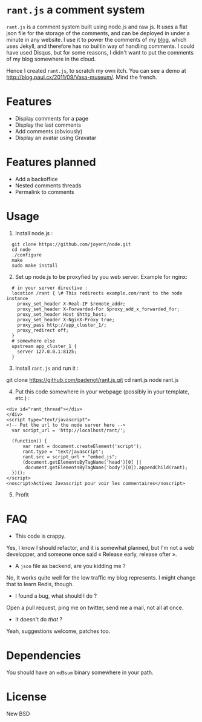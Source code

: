 # `rant.js` a comment system

`rant.js` is a comment system built using node.js and raw js. It uses a flat
json file for the storage of the comments, and can be deployed in under a minute
in any website. I use it to power the comments of my
[blog](http://blog.paul.cx), which uses Jekyll, and therefore has no builtin way
of handling comments. I could have used Disqus, but for some reasons, I didn't
want to put the comments of my blog somewhere in the cloud.

Hence I created `rant.js`, to scratch my own itch. You can see a demo at
<http://blog.paul.cx/2011/09/Vasa-museum/>. Mind the french.

# Features

- Display comments for a page
- Display the last comments
- Add comments (obviously)
- Display an avatar using Gravatar

# Features planned

- Add a backoffice
- Nested comments threads
- Permalink to comments

# Usage
1. Install node.js :
```
  git clone https://github.com/joyent/node.git
  cd node
  ./configure
  make
  sudo make install
```

2. Set up node.js to be proxyfied by you web server. Example for nginx:

```
  # in your server directive :
  location /rant { \# This redirects example.com/rant to the node instance
    proxy_set_header X-Real-IP $remote_addr;
    proxy_set_header X-Forwarded-For $proxy_add_x_forwarded_for;
    proxy_set_header Host $http_host;
    proxy_set_header X-NginX-Proxy true;
    proxy_pass http://app_cluster_1/;
    proxy_redirect off;
  }
  # somewhere else
  upstream app_cluster_1 {
    server 127.0.0.1:8125;
  }
```
3. Install `rant.js` and run it :

  git clone https://github.com/padenot/rant.js.git
  cd rant.js
  node rant.js

4. Put this code somewhere in your webpage (possibly in your template, etc.) :

```
<div id="rant_thread"></div>
</div>
<script type="text/javascript">
<!-- Put the url to the node server here -->
  var script_url = 'http://localhost/rant/'; 

  (function() {
      var rant = document.createElement('script');
      rant.type = 'text/javascript';
      rant.src = script_url + "embed.js";
      (document.getElementsByTagName('head')[0] ||
       document.getElementsByTagName('body')[0]).appendChild(rant);
  })();
</script>
<noscript>Activez Javascript pour voir les commentaires</noscript>
```
5. Profit

# FAQ

- This code is crappy.

Yes, I know I should refactor, and it is somewhat planned, but I'm not a web
developper, and someone once said « Release early, release ofter ».

- A `json` file as backend, are you kidding me ?

No, It works quite well for the low traffic my blog represents. I might change
that to learn Redis, though.

- I found a bug, what should I do ?

Open a pull request, ping me on twitter, send me a mail, not all at once.

- It doesn't do _that_ ?

Yeah, suggestions welcome, patches too.

# Dependencies
You should have an `md5sum` binary somewhere in your path.

# License
New BSD
